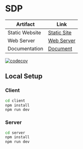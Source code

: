 # SDP 
| Artifact                  | Link                                                                                                                                   |
|---------------------------|----------------------------------------------------------------------------------------------------------------------------------------|
| Static Website      | [Static Site](https://sdp-sooty.vercel.app/)                                       |
| Web Server | [Web Server](https://sdp-webserver.onrender.com/)                                    |
| Documentation | [Document](https://kamallalloo.github.io/SDP-Documentation/)                                    |

[![codecov](https://codecov.io/gh/uno791/SDP/branch/main/graph/badge.svg)](https://codecov.io/gh/uno791/SDP)

## Local Setup
### Client
```bash
cd client
npm install
npm run dev
```

### Server
```bash
cd server
npm install
npm run dev
